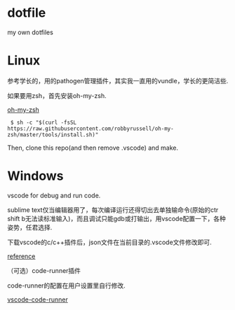 # dotfile
my own dotfiles

# Linux
 参考学长的，用的pathogen管理插件，其实我一直用的vundle，学长的更简洁些.

 如果要用zsh，首先安装oh-my-zsh.

 [oh-my-zsh](https://github.com/robbyrussell/oh-my-zsh)

```
 $ sh -c "$(curl -fsSL https://raw.githubusercontent.com/robbyrussell/oh-my-zsh/master/tools/install.sh)" 
```
Then, clone this repo(and then remove .vscode) and make.

# Windows
vscode for debug and run code. 

sublime text仅当编辑器用了，每次编译运行还得切出去单独输命令(原始的ctr shift b无法读标准输入)，而且调试只能gdb或打输出，用vscode配置一下，各种姿势，任君选择.

下载vscode的c/c++插件后，json文件在当前目录的.vscode文件修改即可.

[reference](https://code.visualstudio.com/docs/languages/cpp)

（可选）code-runner插件

code-runner的配置在用户设置里自行修改.

[vscode-code-runner](https://github.com/formulahendry/vscode-code-runner)
